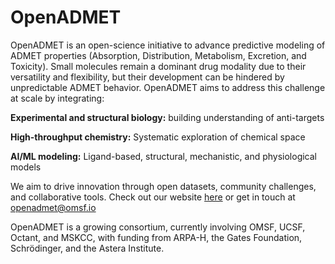 # OpenADMET

OpenADMET is an open-science initiative to advance predictive modeling of ADMET properties (Absorption, Distribution, Metabolism, Excretion, and Toxicity).
Small molecules remain a dominant drug modality due to their versatility and flexibility, but their development can be hindered by unpredictable ADMET behavior. OpenADMET aims to address this challenge at scale by integrating:

**Experimental and structural biology:** building understanding of anti-targets

**High-throughput chemistry:** Systematic exploration of chemical space

**AI/ML modeling:** Ligand-based, structural, mechanistic, and physiological models

We aim to drive innovation through open datasets, community challenges, and collaborative tools. Check out our website [here](https://openadmet.org/) or get in touch at openadmet@omsf.io

OpenADMET is a growing consortium, currently involving OMSF, UCSF, Octant, and MSKCC, with funding from ARPA-H, the Gates Foundation, Schrödinger, and the Astera Institute.
